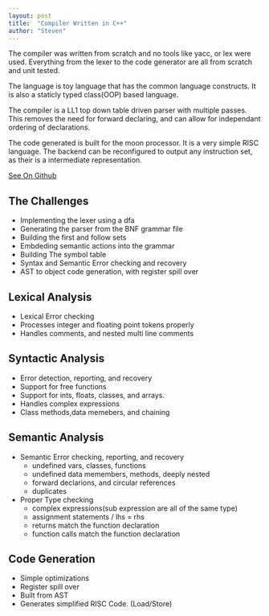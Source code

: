 ```yaml
---
layout: post
title:  "Compiler Written in C++"
author: "Steven"
---
```


The compiler was written from scratch and no tools like yacc, or lex were used.
Everything from the lexer to the code generator are all from scratch and unit tested.


The language is toy language that has the common language constructs. It is also a  staticly typed class(OOP) based language. 

The compiler is a LL1 top down table driven parser with multiple passes. This removes the need for forward declaring, and can allow for independant ordering of declarations.

The code generated is built for the moon processor. It is a very simple RISC language. The backend can be reconfigured to output any instruction set, as their is  a intermediate representation.


[See On Github](https://github.com/tucci/comp442-compiler)

##  The Challenges

- Implementing the lexer using a dfa 
- Generating the  parser from the BNF grammar file
- Building the first and follow sets
- Embdeding semantic actions into the grammar
- Building The symbol table
- Syntax and Semantic Error checking and recovery
- AST to object code generation, with register spill over



## Lexical Analysis
- Lexical Error checking
- Processes integer and floating point tokens properly
- Handles comments, and nested multi line comments

## Syntactic Analysis
- Error detection, reporting, and recovery
- Support for free functions
- Support for ints, floats, classes, and arrays.
- Handles complex expressions
- Class methods,data memebers, and chaining

## Semantic Analysis
- Semantic Error checking, reporting, and recovery
	- undefined vars, classes, functions
	- undefined data memembers, methods, deeply nested
	- forward declarions, and circular references
	- duplicates
- Proper Type checking
	- complex expressions(sub expression are all of the same type)
	- assignment statements / lhs = rhs 
	- returns match the function declaration
	- function calls match the function declaration

## Code Generation
- Simple optimizations
- Register spill over
- Built from AST
- Generates simplified RISC Code. (Load/Store)